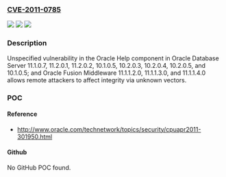 ### [CVE-2011-0785](https://cve.mitre.org/cgi-bin/cvename.cgi?name=CVE-2011-0785)
![](https://img.shields.io/static/v1?label=Product&message=n%2Fa&color=blue)
![](https://img.shields.io/static/v1?label=Version&message=n%2Fa&color=blue)
![](https://img.shields.io/static/v1?label=Vulnerability&message=n%2Fa&color=brighgreen)

### Description

Unspecified vulnerability in the Oracle Help component in Oracle Database Server 11.1.0.7, 11.2.0.1, 11.2.0.2, 10.1.0.5, 10.2.0.3, 10.2.0.4, 10.2.0.5, and 10.1.0.5; and Oracle Fusion Middleware 11.1.1.2.0, 11.1.1.3.0, and 11.1.1.4.0 allows remote attackers to affect integrity via unknown vectors.

### POC

#### Reference
- http://www.oracle.com/technetwork/topics/security/cpuapr2011-301950.html

#### Github
No GitHub POC found.

